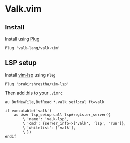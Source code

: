
# Valk.vim

## Install

Install using [Plug](https://github.com/junegunn/vim-plug)

```
Plug 'valk-lang/valk-vim'
```

## LSP setup

Install [vim-lsp](https://github.com/prabirshrestha/vim-lsp) using `Plug`

```
Plug 'prabirshrestha/vim-lsp'
```

Then add this to your `.vimrc`

```
au BufNewFile,BufRead *.valk setlocal ft=valk

if executable('valk')
    au User lsp_setup call lsp#register_server({
        \ 'name': 'valk-lsp',
        \ 'cmd': {server_info->['valk', 'lsp', 'run']},
        \ 'whitelist': ['valk'],
        \ })
endif
```
